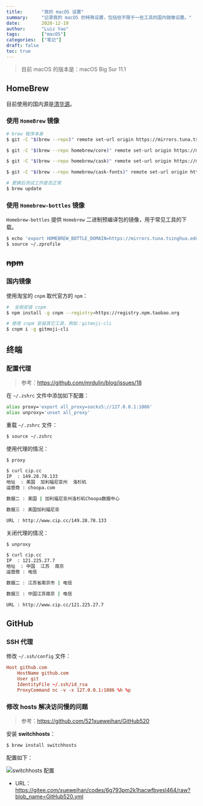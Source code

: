 ```yaml
---
title:       "我的 macOS 设置"
summary:     "记录我的 macOS 的特殊设置，包括但不限于一些工具的国内镜像设置。"
date:        2020-12-19
author:      "Luiz Yao"
tags:        ["macOS"]
categories:  ["笔记"]
draft: false
toc: true
---
```


> 目前 macOS 的版本是：macOS Big Sur 11.1

## HomeBrew

目前使用的国内源是[清华源](https://mirrors.tuna.tsinghua.edu.cn/help/homebrew/)。

### 使用 `HomeBrew` 镜像

```zsh
# brew 程序本身
$ git -C "$(brew --repo)" remote set-url origin https://mirrors.tuna.tsinghua.edu.cn/git/homebrew/brew.git

$ git -C "$(brew --repo homebrew/core)" remote set-url origin https://mirrors.tuna.tsinghua.edu.cn/git/homebrew/homebrew-core.git

$ git -C "$(brew --repo homebrew/cask)" remote set-url origin https://mirrors.tuna.tsinghua.edu.cn/git/homebrew/homebrew-cask.git

$ git -C "$(brew --repo homebrew/cask-fonts)" remote set-url origin https://mirrors.tuna.tsinghua.edu.cn/git/homebrew/homebrew-cask-fonts.git

# 更换后测试工作是否正常
$ brew update
```

### 使用 `Homebrew-bottles` 镜像

`Homebrew-bottles` 提供 `Homebrew` 二进制预编译包的镜像，用于常见工具的下载。

```zsh
$ echo 'export HOMEBREW_BOTTLE_DOMAIN=https://mirrors.tuna.tsinghua.edu.cn/homebrew-bottles' >> ~/.zprofile
$ source ~/.zprofile
```

## ~~npm~~

### 国内镜像

使用淘宝的 `cnpm` 取代官方的 `npm`：

```zsh
#  全局安装 cnpm
$ npm install -g cnpm --registry=https://registry.npm.taobao.org

# 使用 cnpm 安装其它工具，例如：gitmoji-cli
$ cnpm i -g gitmoji-cli
```

## 终端

### 配置代理

> 参考：<https://github.com/mrdulin/blog/issues/18>

在 `~/.zshrc` 文件中添加如下配置：

```zsh
alias proxy='export all_proxy=socks5://127.0.0.1:1086'
alias unproxy='unset all_proxy'
```

重载 `~/.zshrc` 文件：

```zsh
$ source ~/.zshrc
```

使用代理的情况：

```zsh
$ proxy

$ curl cip.cc
IP	: 149.28.78.133
地址	: 美国  加利福尼亚州  洛杉矶
运营商	: choopa.com

数据二	: 美国 | 加利福尼亚州洛杉矶Choopa数据中心

数据三	: 美国加利福尼亚

URL	: http://www.cip.cc/149.28.78.133
```

关闭代理的情况：

```zsh
$ unproxy

$ curl cip.cc
IP	: 121.225.27.7
地址	: 中国  江苏  南京
运营商	: 电信

数据二	: 江苏省南京市 | 电信

数据三	: 中国江苏南京 | 电信

URL	: http://www.cip.cc/121.225.27.7
```

## GitHub

### SSH 代理

修改 `~/.ssh/config` 文件：

```conf
Host github.com
    HostName github.com
    User git
    IdentityFile ~/.ssh/id_rsa
    ProxyCommand nc -v -x 127.0.0.1:1086 %h %p
```

### 修改 hosts 解决访问慢的问题

> 参考：<https://github.com/521xueweihan/GitHub520>

安装 **switchhosts**：

```zsh
$ brew install switchhosts
```

配置如下：

![switchhosts 配置](https://gitee.com/luizyao/pictures/raw/master/img/Xnip2020-12-22_05-46-55.png)

- URL：<https://gitee.com/xueweihan/codes/6g793pm2k1hacwfbyesl464/raw?blob_name=GitHub520.yml>

